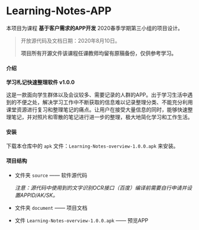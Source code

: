 # Learning-Notes-APP

本项目为课程 **基于客户需求的APP开发** 2020春季学期第三小组的项目设计。

> 开放源代码及文档日期：2020年8月10日。
>
> **项目所有开源文件该课程任课教师均留有原稿备份，仅供参考学习。** 

#### 介绍

**学习札记快速整理软件 v1.0.0**

这是一款面向学生群体以及会议较多、需要记录的人群的APP。出于学习生活中遇到的不便之处，解决学习工作中不断获取的信息难以记录整理分类、不能充分利用课堂资源进行复习和整理笔记的痛点。让用户在接受大量信息的同时，能够快速整理笔记，并对照片和零散的笔记进行进一步的整理，极大地简化学习和工作生活。

#### 安装

下载本仓库中的 `apk` 文件：`Learning-Notes-overview-1.0.0.apk` 来安装。

#### 项目结构

- 文件夹 `source` —— 软件源代码

  *注意：源代码中使用到的文字识别OCR接口（百度）编译前需要自行申请并设置APPID/AK/SK。*

- 文件夹 `document` —— 项目文档

- 文件 `Learning-Notes-overview-1.0.0.apk` —— 预览APP

